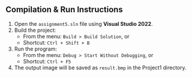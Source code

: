 ## Compilation & Run Instructions

1. Open the `assignment5.sln` file using **Visual Studio 2022**.
2. Build the project:
   - From the menu: `Build > Build Solution`, or
   - Shortcut: `Ctrl + Shift + B`
3. Run the program:
   - From the menu: `Debug > Start Without Debugging`, or
   - Shortcut: `Ctrl + F5`
4. The output image will be saved as `result.bmp` in the Project1 directory.